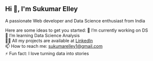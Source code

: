 ## Hi 👋, I'm Sukumar Elley

A passionate Web developer and Data Science enthusiast from India

Here are some ideas to get you started:
🔭 I’m currently working on DS  
🌱 I’m learning Data Science Analysis  
👨‍💻 All my projects are available at [LinkedIn](https://www.linkedin.com/in/sukumar-elley-318b31337/)  
📫 How to reach me: sukumarelley1@gmail.com  
⚡ Fun fact: I love turning data into stories

